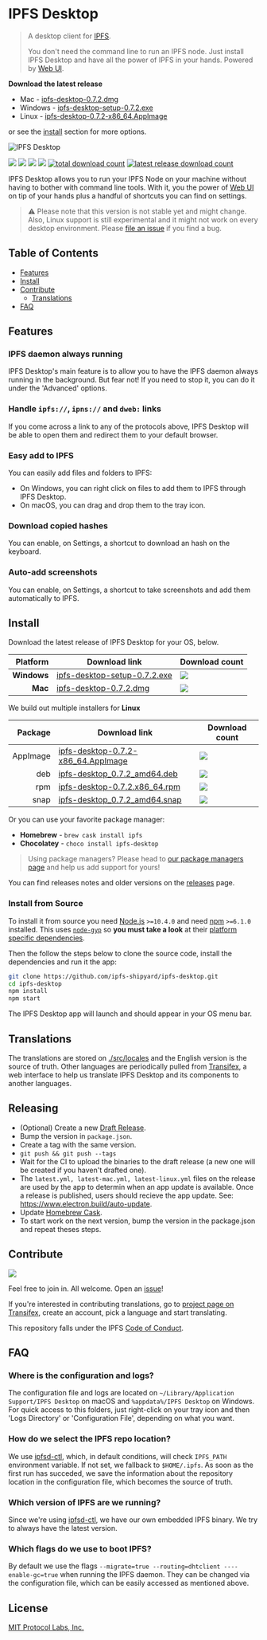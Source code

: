 # IPFS Desktop

> A desktop client for [IPFS](https://ipfs.io).
>
> You don't need the command line to run an IPFS node. Just install IPFS Desktop and have all the power of IPFS in your hands. Powered by [Web UI](https://github.com/ipfs-shipyard/ipfs-webui).

**Download the latest release**

- Mac - [ipfs-desktop-0.7.2.dmg](https://github.com/ipfs-shipyard/ipfs-desktop/releases/download/v0.7.2/ipfs-desktop-0.7.2.dmg)
- Windows - [ipfs-desktop-setup-0.7.2.exe](https://github.com/ipfs-shipyard/ipfs-desktop/releases/download/v0.7.2/ipfs-desktop-setup-0.7.2.exe) 
- Linux - [ipfs-desktop-0.7.2-x86_64.AppImage](https://github.com/ipfs-shipyard/ipfs-desktop/releases/download/v0.7.2/ipfs-desktop-0.7.2-x86_64.AppImage)

or see the [install](#install) section for more options.

![IPFS Desktop](https://user-images.githubusercontent.com/5447088/54346525-23dac500-463d-11e9-9e9a-1d9cdab7a712.png)

[![](https://img.shields.io/badge/made%20by-Protocol%20Labs-blue.svg?style=flat-square)](https://protocol.ai/)
[![](https://img.shields.io/badge/project-IPFS-blue.svg?style=flat-square)](http://ipfs.io/)
[![](https://img.shields.io/badge/freenode-%23ipfs-blue.svg?style=flat-square)](http://webchat.freenode.net/?channels=%23ipfs)
[![](https://david-dm.org/ipfs-shipyard/ipfs-desktop.svg?style=flat-square)](https://david-dm.org/ipfs-shipyard/ipfs-desktop)
[![total download count](https://img.shields.io/github/downloads/ipfs-shipyard/ipfs-desktop/total.svg?style=flat-square)](https://github.com/ipfs-shipyard/ipfs-desktop/releases)
[![latest release download count](https://img.shields.io/github/downloads-pre/ipfs-shipyard/ipfs-desktop/v0.7.2/total.svg?style=flat-square)](https://github.com/ipfs-shipyard/ipfs-desktop/releases/tag/v0.7.2)

IPFS Desktop allows you to run your IPFS Node on your machine without having to bother with command line tools. With it, you the power of [Web UI](https://github.com/ipfs-shipyard/ipfs-webui) on tip of your hands plus a handful of shortcuts you can find on settings.

> ⚠ Please note that this version is not stable yet and might change. Also, Linux support is still experimental and it might not work on every desktop environment. Please [file an issue](https://github.com/ipfs-shipyard/ipfs-desktop/issues/new) if you find a bug.

## Table of Contents

- [Features](#features)
- [Install](#install)
- [Contribute](#contribute)
    - [Translations](#translations)
- [FAQ](#faq)

## Features

### IPFS daemon always running

IPFS Desktop's main feature is to allow you to have the IPFS daemon always running in the background. But fear not! If you need to stop it, you can do it under the 'Advanced' options.

### Handle `ipfs://`, `ipns://` and `dweb:` links

If you come across a link to any of the protocols above, IPFS Desktop will be able to open them and redirect them to your default browser.

### Easy add to IPFS

You can easily add files and folders to IPFS:

- On Windows, you can right click on files to add them to IPFS through IPFS Desktop.
- On macOS, you can drag and drop them to the tray icon.

### Download copied hashes

You can enable, on Settings, a shortcut to download an hash on the keyboard.

### Auto-add screenshots

You can enable, on Settings, a shortcut to take screenshots and add them automatically to IPFS.

## Install

Download the latest release of IPFS Desktop for your OS, below.

| Platform | Download link | Download count
|---------:|---------------|---------------
| **Windows**  | [ipfs-desktop-setup-0.7.2.exe](https://github.com/ipfs-shipyard/ipfs-desktop/releases/download/v0.7.2/ipfs-desktop-setup-0.7.2.exe) | [![](https://img.shields.io/github/downloads-pre/ipfs-shipyard/ipfs-desktop/v0.7.2/ipfs-desktop-setup-0.7.2.exe.svg?style=flat-square)](https://github.com/ipfs-shipyard/ipfs-desktop/releases/download/v0.7.2/ipfs-desktop-setup-0.7.2.exe)
| **Mac**    | [ipfs-desktop-0.7.2.dmg](https://github.com/ipfs-shipyard/ipfs-desktop/releases/download/v0.7.2/ipfs-desktop-0.7.2.dmg) | [![](https://img.shields.io/github/downloads-pre/ipfs-shipyard/ipfs-desktop/v0.7.2/ipfs-desktop-0.7.2.dmg.svg?style=flat-square)](https://github.com/ipfs-shipyard/ipfs-desktop/releases/download/v0.7.2/ipfs-desktop-0.7.2.dmg)

We build out multiple installers for **Linux**

| Package | Download link | Download count
|---------:|---------------|---------------
| AppImage | [ipfs-desktop-0.7.2-x86_64.AppImage](https://github.com/ipfs-shipyard/ipfs-desktop/releases/download/v0.7.2/ipfs-desktop-0.7.2-x86_64.AppImage) | [![](https://img.shields.io/github/downloads-pre/ipfs-shipyard/ipfs-desktop/v0.7.2/ipfs-desktop-0.7.2-x86_64.AppImage.svg?style=flat-square)](https://github.com/ipfs-shipyard/ipfs-desktop/releases/download/v0.7.2/ipfs-desktop-0.7.2-x86_64.AppImage)
| deb | [ipfs-desktop_0.7.2_amd64.deb](https://github.com/ipfs-shipyard/ipfs-desktop/releases/download/v0.7.2/ipfs-desktop_0.7.2_amd64.deb) | [![](https://img.shields.io/github/downloads-pre/ipfs-shipyard/ipfs-desktop/v0.7.2/ipfs-desktop_0.7.2_amd64.deb.svg?style=flat-square)](https://github.com/ipfs-shipyard/ipfs-desktop/releases/download/v0.7.2/ipfs-desktop_0.7.2_amd64.deb)
| rpm | [ipfs-desktop-0.7.2.x86_64.rpm](https://github.com/ipfs-shipyard/ipfs-desktop/releases/download/v0.7.2/ipfs-desktop-0.7.2.x86_64.rpm) | [![](https://img.shields.io/github/downloads-pre/ipfs-shipyard/ipfs-desktop/v0.7.2/ipfs-desktop-0.7.2.x86_64.rpm.svg?style=flat-square)](https://github.com/ipfs-shipyard/ipfs-desktop/releases/download/v0.7.2/ipfs-desktop-0.7.2.x86_64.rpm)
| snap  | [ipfs-desktop_0.7.2_amd64.snap](https://github.com/ipfs-shipyard/ipfs-desktop/releases/download/v0.7.2/ipfs-desktop_0.7.2_amd64.snap) | [![](https://img.shields.io/github/downloads-pre/ipfs-shipyard/ipfs-desktop/v0.7.2/ipfs-desktop_0.7.2_amd64.snap.svg?style=flat-square)](https://github.com/ipfs-shipyard/ipfs-desktop/releases/download/v0.7.2/ipfs-desktop_0.7.2_amd64.snap)

Or you can use your favorite package manager:

- **Homebrew** - `brew cask install ipfs`
- **Chocolatey** - `choco install ipfs-desktop`

> Using package managers? Please head to [our package managers page](https://github.com/ipfs-shipyard/ipfs-desktop/issues/691) and help us add support for yours!

You can find releases notes and older versions on the [releases](https://github.com/ipfs-shipyard/ipfs-desktop/releases) page.

### Install from Source

To install it from source you need [Node.js](https://nodejs.org/en/) `>=10.4.0` and
need [npm](npmjs.org) `>=6.1.0` installed. This uses [`node-gyp`](https://github.com/nodejs/node-gyp) so **you must take a look** at their [platform specific dependencies](https://github.com/nodejs/node-gyp#installation).

Then the follow the steps below to clone the source code, install the dependencies and run it the app:

```bash
git clone https://github.com/ipfs-shipyard/ipfs-desktop.git
cd ipfs-desktop
npm install
npm start
```

The IPFS Desktop app will launch and should appear in your OS menu bar.

## Translations

The translations are stored on [./src/locales](./src/locales) and the English version is the source of truth.
Other languages are periodically pulled from [Transifex](https://www.transifex.com/ipfs/ipfs-desktop/), a web interface to help us translate IPFS Desktop and its components to another languages.

## Releasing

- (Optional) Create a new [Draft Release](https://github.com/ipfs-shipyard/ipfs-desktop/releases).
- Bump the version in `package.json`.
- Create a tag with the same version.
- `git push && git push --tags`
- Wait for the CI to upload the binaries to the draft release (a new one will be created if you haven't drafted one).
- The `latest.yml, latest-mac.yml, latest-linux.yml` files on the release are used by the app to determin when an app update is available. Once a release is published, users should recieve the app update. See: https://www.electron.build/auto-update.
- Update [Homebrew Cask](https://github.com/Homebrew/homebrew-cask/blob/master/CONTRIBUTING.md#updating-a-cask).
- To start work on the next version, bump the version in the package.json and repeat theses steps.

## Contribute

[![](https://cdn.rawgit.com/jbenet/contribute-ipfs-gif/master/img/contribute.gif)](https://github.com/ipfs/community/#contributing-guidelines)

Feel free to join in. All welcome. Open an [issue](https://github.com/ipfs-shipyard/ipfs-desktop/issues)!

If you're interested in contributing translations, go to [project page on Transifex](https://www.transifex.com/ipfs/ipfs-desktop/translate/), create an account, pick a language and start translating.

This repository falls under the IPFS [Code of Conduct](https://github.com/ipfs/community/blob/master/code-of-conduct.md).

## FAQ

### Where is the configuration and logs?

The configuration file and logs are located on `~/Library/Application Support/IPFS Desktop` on macOS and `%appdata%/IPFS Desktop` on Windows. For quick access to this folders, just right-click on your tray icon and then 'Logs Directory' or 'Configuration File', depending on what you want.

### How do we select the IPFS repo location?

We use [ipfsd-ctl](https://github.com/ipfs/js-ipfsd-ctl), which, in default conditions, will check `IPFS_PATH` environment variable. If not set, we fallback to `$HOME/.ipfs`. As soon as the first run has succeded, we save the information about the repository location in the configuration file, which becomes the source of truth.

### Which version of IPFS are we running?

Since we're using [ipfsd-ctl](https://github.com/ipfs/js-ipfsd-ctl), we have our own embedded IPFS binary. We try to always have the latest version.

### Which flags do we use to boot IPFS?

By default we use the flags `--migrate=true --routing=dhtclient ----enable-gc=true` when running the IPFS daemon. They can be changed via the configuration file, which can be easily accessed as mentioned above.

## License

[MIT Protocol Labs, Inc.](./LICENSE)
